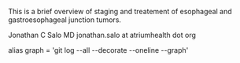 This is a brief overview of staging and treatement of esophageal and gastroesophageal junction tumors.


Jonathan C Salo MD
jonathan.salo at atriumhealth dot org


alias graph = 'git log --all --decorate --oneline --graph'
